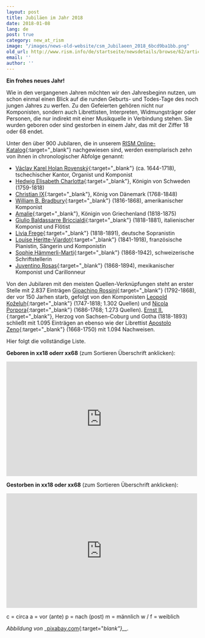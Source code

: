 ```yaml
---
layout: post
title: Jubiläen im Jahr 2018
date: 2018-01-08
lang: de
post: true
category: new_at_rism
image: "/images/news-old-website/csm_Jubilaeen_2018_6bcd9ba1bb.png"
old_url: http://www.rism.info/de/startseite/newsdetails/browse/62/article/64/musical-anniversaries-in-2018.html
email: ''
author: ''
---
```


**Ein frohes neues Jahr!**

Wie in den vergangenen Jahren möchten wir den Jahresbeginn nutzen, um schon einmal einen Blick auf die runden Geburts- und Todes-Tage des noch jungen Jahres zu werfen. Zu den Gefeierten gehören nicht nur Komponisten, sondern auch Librettisten, Interpreten, Widmungsträger oder Personen, die nur indirekt mit einer Musikquelle in Verbindung stehen. Sie wurden geboren oder sind gestorben in einem Jahr, das mit der Ziffer 18 oder 68 endet.

Unter den über 900 Jubilaren, die in unserem [RISM Online-Katalog](https://opac.rism.info/){:target="_blank"} nachgewiesen sind, werden exemplarisch zehn von ihnen in chronologischer Abfolge genannt:

- [Václav Karel Holan Rovenský](https://opac.rism.info/search?View=rism&q=131986627){:target="_blank"} (ca. 1644-1718), tschechischer Kantor, Organist und Komponist
- [Hedwig Elisabeth Charlotta](https://opac.rism.info/search?View=rism&q=1013594819){:target="_blank"}, Königin von Schweden (1759-1818)
- [Christian IX](https://opac.rism.info/search?View=rism&q=119071126){:target="_blank"}, König von Dänemark (1768-1848)
- [William B. Bradbury](https://opac.rism.info/search?View=rism&q=116385154){:target="_blank"} (1816-1868), amerikanischer Komponist
- [Amalie](https://opac.rism.info/search?View=rism&q=119077701){:target="_blank"}, Königin von Griechenland (1818-1875)
- [Giulio Baldassarre Briccialdi](https://opac.rism.info/search?View=rism&q=134674502){:target="_blank"} (1818-1881), italienischer Komponist und Flötist
- [Livia Frege](https://opac.rism.info/search?View=rism&q=116749253){:target="_blank"} (1818-1891), deutsche Sopranistin
- [Louise Heritte-Viardot](https://opac.rism.info/search?View=rism&q=116736569){:target="_blank"} (1841-1918), französische Pianistin, Sängerin und Komponistin
- [Sophie Hämmerli-Marti](https://opac.rism.info/search?View=rism&q=118700154){:target="_blank"} (1868-1942), schweizerische Schriftstellerin
- [Juventino Rosas](https://opac.rism.info/search?View=rism&q=123093848){:target="_blank"} (1868-1894), mexikanischer Komponist und Carillonneur


Von den Jubilaren mit den meisten Quellen-Verknüpfungen steht an erster Stelle mit 2.837 Einträgen [Gioachino Rossini](https://opac.rism.info/search?View=rism&q=118602985){:target="_blank"} (1792-1868), der vor 150 Jarhen starb, gefolgt von den Komponisten [Leopold Koželuh](https://opac.rism.info/search?View=rism&q=11635190X){:target="_blank"} (1747-1818; 1.302 Quellen) und [Nicola Porpora](https://opac.rism.info/search?View=rism&q=123494591){:target="_blank"} (1686-1768; 1.273 Quellen). [Ernst II.](https://opac.rism.info/search?View=rism&q=118685279){:target="_blank"}, Herzog von Sachsen-Coburg und Gotha (1818-1893) schließt mit 1.095 Einträgen an ebenso wie der Librettist [Apostolo Zeno](https://opac.rism.info/search?View=rism&q=116980257){:target="_blank"} (1668-1750) mit 1.094 Nachweisen.

Hier folgt die vollständige Liste.

**Geboren in xx18 oderr xx68** (zum Sortieren Überschrift anklicken):

<iframe width="500" height="300" scrolling="yes" frameborder="no" src="https://fusiontables.google.com/embedviz?viz=GVIZ&amp;t=TABLE&amp;q=select+col0%2C+col1%2C+col2+from+1Yl3qbQzkv-og7QRRYCyc8JCk6bhCKZirWbFOiptY&amp;containerId=googft-gviz-canvas"></iframe>


**Gestorben in xx18 oder xx68** (zum Sortieren Überschrift anklicken):

<iframe width="500" height="300" scrolling="yes" frameborder="no" src="https://fusiontables.google.com/embedviz?viz=GVIZ&amp;t=TABLE&amp;q=select+col0%2C+col1%2C+col2+from+1fr_jL-iwB4Jsgzh2ocz14Cc0F8_orZAR6dpUKB_a&amp;containerId=googft-gviz-canvas"></iframe>

c = circa
a = vor (ante)
p = nach (post)
m = männlich
w / f = weiblich

_Abbildung von_ _[pixabay.com](https://pixabay.com/de/gl%C3%BCckliches-neues-jahr-2018-gr%C3%BC%C3%9Fe-2751594/){:target="_blank"}__._


